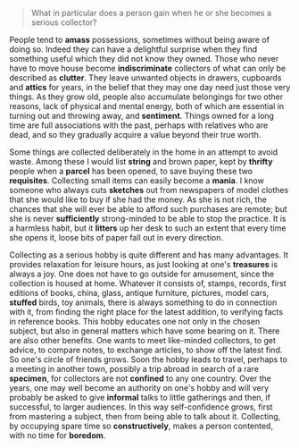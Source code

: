 > What in particular does a person gain when he or she becomes a serious collector?



People tend to **amass** possessions, sometimes without being aware of doing so. Indeed they can have a delightful surprise when they find something useful which they did not know they owned. Those who never have to move house become **indiscriminate** collectors of what can only be described as **clutter**. They leave unwanted objects in drawers, cupboards and **attics** for years, in the belief that they may one day need just those very things. As they grow old, people also accumulate belongings for two other reasons, lack of physical and mental energy, both of which are essential in turning out and throwing away, and **sentiment**. Things owned for a long time are full associations with the past, perhaps with relatives who are dead, and so they gradually acquire a value beyond their true worth. 



Some things are collected deliberately in the home in an attempt to avoid waste. Among these I would list **string** and brown paper, kept by **thrifty** people when a **parcel** has been opened, to save buying these two **requisites**. Collecting small items can easily become a **mania**. I know someone who always cuts **sketches** out from newspapers of model clothes that she would like to buy if she had the money. As she is not rich, the chances that she will ever be able to afford such purchases are remote; but she is never **sufficiently** strong-minded to be able to stop the practice. It is a harmless habit, but it **litters** up her desk to such an extent that every time she opens it, loose bits of paper fall out in every direction. 



Collecting as a serious hobby is quite different and has many advantages. It provides relaxation for leisure hours, as just looking at one's **treasures** is always a joy. One does not have to go outside for amusement, since the collection is housed at home. Whatever it consists of, stamps, records, first editions of books, china, glass, antique furniture, pictures, model cars, **stuffed** birds, toy animals, there is always something to do in connection with it, from finding the right place for the latest addition, to verifying facts in reference books. This hobby educates one not only in the chosen subject, but also in general matters which have some bearing on it. There are also other benefits. One wants to meet like-minded collectors, to get advice, to compare notes, to exchange articles, to show off the latest find. So one's circle of friends grows. Soon the hobby leads to travel, perhaps to a meeting in another town, possibly a trip abroad in search of a rare **specimen**, for collectors are not **confined** to any one country. Over the years, one may well become an authority on one's hobby and will very probably be asked to give **informal** talks to little gatherings and then, if successful, to larger audiences. In this way self-confidence grows, first from mastering a subject, then from being able to talk about it. Collecting, by occupying spare time so **constructively**, makes a person contented, with no time for **boredom**.